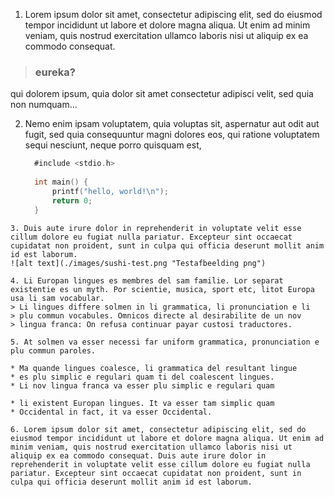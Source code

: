 1. Lorem ipsum dolor sit amet, consectetur adipiscing elit, sed do eiusmod tempor incididunt ut labore et dolore magna aliqua. Ut enim ad minim veniam, quis nostrud exercitation ullamco laboris nisi ut aliquip ex ea commodo consequat. 
> ### eureka?
qui dolorem ipsum, quia dolor sit amet consectetur adipisci velit, sed quia non numquam...

2. Nemo enim ipsam voluptatem, quia voluptas sit, aspernatur aut odit aut fugit, sed quia consequuntur magni dolores eos, qui ratione voluptatem sequi nesciunt, neque porro quisquam est,

    ```go
      #include <stdio.h>
      
      int main() {
          printf("hello, world!\n");
          return 0;
      }
  ```
3. Duis aute irure dolor in reprehenderit in voluptate velit esse cillum dolore eu fugiat nulla pariatur. Excepteur sint occaecat cupidatat non proident, sunt in culpa qui officia deserunt mollit anim id est laborum.
![alt text](./images/sushi-test.png "Testafbeelding png")

4. Li Europan lingues es membres del sam familie. Lor separat existentie es un myth. Por scientie, musica, sport etc, litot Europa usa li sam vocabular. 
> Li lingues differe solmen in li grammatica, li pronunciation e li 
> plu commun vocabules. Omnicos directe al desirabilite de un nov 
> lingua franca: On refusa continuar payar custosi traductores.

5. At solmen va esser necessi far uniform grammatica, pronunciation e plu commun paroles. 

 * Ma quande lingues coalesce, li grammatica del resultant lingue 
 * es plu simplic e regulari quam ti del coalescent lingues. 
 * Li nov lingua franca va esser plu simplic e regulari quam 

 * li existent Europan lingues. It va esser tam simplic quam 
 * Occidental in fact, it va esser Occidental.  

6. Lorem ipsum dolor sit amet, consectetur adipiscing elit, sed do eiusmod tempor incididunt ut labore et dolore magna aliqua. Ut enim ad minim veniam, quis nostrud exercitation ullamco laboris nisi ut aliquip ex ea commodo consequat. Duis aute irure dolor in reprehenderit in voluptate velit esse cillum dolore eu fugiat nulla pariatur. Excepteur sint occaecat cupidatat non proident, sunt in culpa qui officia deserunt mollit anim id est laborum.
